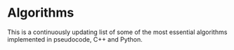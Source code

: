 # Algorithms
This is a continuously updating list of some of the most essential algorithms implemented in pseudocode, C++ and Python.
